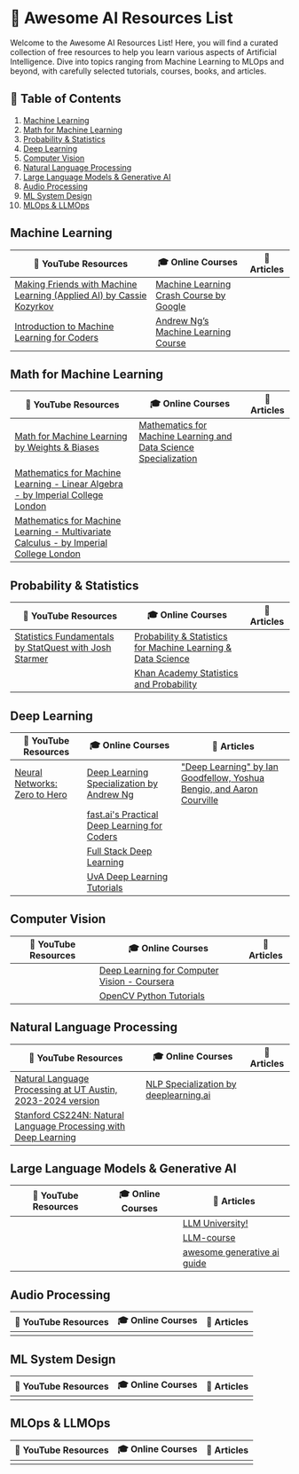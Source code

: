# 🌟 Awesome AI Resources List

Welcome to the Awesome AI Resources List! Here, you will find a curated collection of free resources to help you learn various aspects of Artificial Intelligence. Dive into topics ranging from Machine Learning to MLOps and beyond, with carefully selected tutorials, courses, books, and articles.

## 📑 Table of Contents

1. [Machine Learning](#machine-learning)
2. [Math for Machine Learning](#math-for-machine-learning)
3. [Probability & Statistics](#probability--statistics)
4. [Deep Learning](#deep-learning)
5. [Computer Vision](#computer-vision)
6. [Natural Language Processing](#natural-language-processing)
7. [Large Language Models & Generative AI](#large-language-models--generative-ai)
8. [Audio Processing](#audio-processing)
9. [ML System Design](#ml-system-design)
10. [MLOps & LLMOps](#mlops--llmops)

## Machine Learning

| 🎥 YouTube Resources                                                                                                  | 🎓 Online Courses                                                                                         | 📄 Articles |
|--------------------------------------------------------------------------------------------------------------------|--------------------------------------------------------------------------------------------------------|----------|
| [Making Friends with Machine Learning (Applied AI) by Cassie Kozyrkov](https://www.youtube.com/playlist?list=PLRKtJ4IpxJpB_2ei8-5eWU31EZ6uSj9_s) | [Machine Learning Crash Course by Google](https://developers.google.com/machine-learning/crash-course/) |          |
| [Introduction to Machine Learning for Coders](https://www.youtube.com/playlist?list=PLfYUBJiXbdtSyktd8A_x0JNd6lxDcZE96) | [Andrew Ng’s Machine Learning Course](https://www.coursera.org/specializations/machine-learning-introduction#courses) |          |

## Math for Machine Learning

| 🎥 YouTube Resources                                                                                                                                       | 🎓 Online Courses                                                                                                  | 📄 Articles |
|---------------------------------------------------------------------------------------------------------------------------------------------------------|-----------------------------------------------------------------------------------------------------------------|----------|
| [Math for Machine Learning by Weights & Biases](https://www.youtube.com/playlist?list=PLD80i8An1OEGZ2tYimemzwC3xqkU0jKUg)                                | [Mathematics for Machine Learning and Data Science Specialization](https://www.coursera.org/specializations/mathematics-for-machine-learning-and-data-science) |          |
| [Mathematics for Machine Learning - Linear Algebra - by Imperial College London](https://www.youtube.com/watch?v=k0zKoTvngUY&list=PLbBL73wBB18MPkKkBr1ux2cZPcSIVJZq2&index=1&t=898s) |                                                                                                                 |          |
| [Mathematics for Machine Learning - Multivariate Calculus - by Imperial College London](https://www.youtube.com/watch?v=QpwTEsO51tU&list=PLbBL73wBB18MPkKkBr1ux2cZPcSIVJZq2&index=2) |                                                                                                                 |          |

## Probability & Statistics

| 🎥 YouTube Resources                                                                                                 | 🎓 Online Courses                                                                                                  | 📄 Articles |
|-------------------------------------------------------------------------------------------------------------------|-----------------------------------------------------------------------------------------------------------------|----------|
| [Statistics Fundamentals by StatQuest with Josh Starmer](https://www.youtube.com/playlist?list=PLblh5JKOoLUK0FLuzwntyYI10UQFUhsY9) | [Probability & Statistics for Machine Learning & Data Science](https://www.coursera.org/learn/machine-learning-probability-and-statistics?msockid=2d76103e124b6d60353a048b13e66c97) |          |
|                                                                                                                   | [Khan Academy Statistics and Probability](https://www.khanacademy.org/math/statistics-probability)               |          |

## Deep Learning

| 🎥 YouTube Resources                                                                                                                                       | 🎓 Online Courses                                                                                                 | 📄 Articles |
|---------------------------------------------------------------------------------------------------------------------------------------------------------|----------------------------------------------------------------------------------------------------------------|----------|
| [Neural Networks: Zero to Hero](https://www.youtube.com/playlist?list=PLAqhIrjkxbuWI23v9cThsA9GvCAUhRvKZ)                                                | [Deep Learning Specialization by Andrew Ng](https://www.coursera.org/specializations/deep-learning?msockid=2d76103e124b6d60353a048b13e66c97) | ["Deep Learning" by Ian Goodfellow, Yoshua Bengio, and Aaron Courville](https://www.deeplearningbook.org/) |
|                                                                                                                                                         | [fast.ai's Practical Deep Learning for Coders](https://course.fast.ai/)                                        |          |
|                                                                                                                                                         | [Full Stack Deep Learning](https://fullstackdeeplearning.com/course/2022/)                                     |          |
|                                                                                                                                                         | [UvA Deep Learning Tutorials](https://uvadlc-notebooks.readthedocs.io/en/latest/index.html)                     |          |

## Computer Vision

| 🎥 YouTube Resources | 🎓 Online Courses                                                                                          | 📄 Articles |
|-------------------|---------------------------------------------------------------------------------------------------------|----------|
|                   | [Deep Learning for Computer Vision - Coursera](https://www.coursera.org/learn/introduction-deep-learning-computer-vision?specialization=deep-learning-computer-vision) |          |
|                   | [OpenCV Python Tutorials](https://docs.opencv.org/4.x/d6/d00/tutorial_py_root.html)                      |          |

## Natural Language Processing

| 🎥 YouTube Resources                                                                                                                                       | 🎓 Online Courses                                                                                                  | 📄 Articles |
|---------------------------------------------------------------------------------------------------------------------------------------------------------|-----------------------------------------------------------------------------------------------------------------|----------|
| [Natural Language Processing at UT Austin, 2023-2024 version](https://www.youtube.com/playlist?list=PLofp2YXfp7TZZ5c7HEChs0_wfEfewLDs7)                  | [NLP Specialization by deeplearning.ai](https://www.coursera.org/specializations/natural-language-processing?msockid=2d76103e124b6d60353a048b13e66c97#courses) |          |
| [Stanford CS224N: Natural Language Processing with Deep Learning](https://www.youtube.com/playlist?list=PLoROMvodv4rOSH4v6133s9LFPRHjEmbmJ)              |                                                                                                                 |          |

## Large Language Models & Generative AI

| 🎥 YouTube Resources | 🎓 Online Courses | 📄 Articles                                                                                                             |
|-------------------|----------------|----------------------------------------------------------------------------------------------------------------------|
|                   |                | [LLM University!](https://docs.cohere.com/docs/llmu)                                                                 |
|                   |                | [LLM-course](https://github.com/mlabonne/llm-course)                                                                 |
|                   |                | [awesome generative ai guide](https://github.com/aishwaryanr/awesome-generative-ai-guide)                            |

## Audio Processing

| 🎥 YouTube Resources | 🎓 Online Courses | 📄 Articles |
|-------------------|----------------|----------|
|                   |                |          |

## ML System Design

| 🎥 YouTube Resources | 🎓 Online Courses | 📄 Articles |
|-------------------|----------------|----------|
|                   |                |          |

## MLOps & LLMOps

| 🎥 YouTube Resources | 🎓 Online Courses | 📄 Articles |
|-------------------|----------------|----------|
|                   |                |          |

